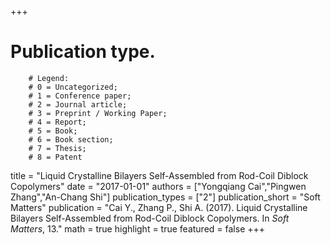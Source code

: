 +++
# Publication type.
        # Legend: 
        # 0 = Uncategorized; 
        # 1 = Conference paper; 
        # 2 = Journal article;
        # 3 = Preprint / Working Paper; 
        # 4 = Report; 
        # 5 = Book; 
        # 6 = Book section;
        # 7 = Thesis; 
        # 8 = Patent
title = "Liquid Crystalline Bilayers Self-Assembled from Rod-Coil Diblock Copolymers"
date = "2017-01-01"
authors = ["Yongqiang Cai","Pingwen Zhang","An-Chang Shi"]
publication_types = ["2"]
publication_short = "Soft Matters"
publication = "Cai Y., Zhang P., Shi A. (2017). Liquid Crystalline Bilayers Self-Assembled from Rod-Coil Diblock Copolymers. In _Soft Matters_, 13."
math = true
highlight = true
featured = false
+++